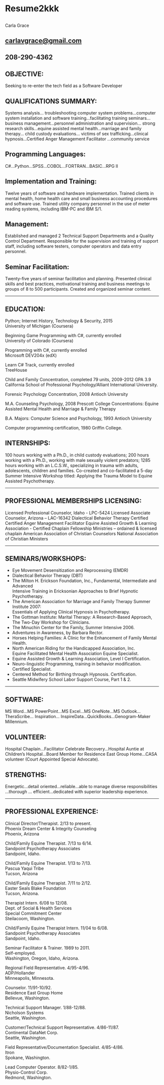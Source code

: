 # Resume2kkk
## <p align="center">
Carla Grace </p>
 ## carlavgrace@gmail.com  
 ## 208-290-4362  

## OBJECTIVE:  
Seeking to re-enter the tech field as a Software Developer

## QUALIFICATIONS SUMMARY:
Systems analysis… troubleshooting computer system problems…computer system installation and software training…facilitating training seminars… business management…personnel administration and supervision… strong research skills…equine assisted mental health…marriage and family therapy… child custody evaluations… victims of sex trafficking…clinical hypnosis…Certified Anger Management Facilitator …community service

## Programming Languages:	
C#...Python…SPSS…COBOL…FORTRAN…BASIC…RPG II

## Implementation and Training:	
Twelve years of software and hardware implementation.  Trained clients in mental health, home health care and small business accounting procedures and software use.  Trained utility company personnel in the use of meter reading systems, including IBM-PC and IBM S/1.

## Management:	
Established and managed 2 Technical Support Departments and a Quality Control Department.  Responsible for the supervision and training of support staff, including software testers, computer operators and data entry personnel.

## Seminar Facilitation:	
Twenty-five years of seminar facilitation and planning.  Presented clinical skills and best practices, motivational training and business meetings to groups of 8 to 500 participants.  Created and organized seminar content.  
________________________________________________________________________________________
## EDUCATION:		
  Python; Internet History, Technology & Security, 2015  
  University of Michigan (Coursera)
  
  Beginning Game Programming with C#, currently enrolled  
  University of Colorado  (Coursera)
  
  Programming with C#, currently enrolled  
  Microsoft DEV204x (edX)
  
  Learn C# Track, currently enrolled  
  TreeHouse

  Child and Family Concentration, completed 79 units, 2009-2012 GPA 3.9  
  California School of Professional Psychology/Alliant International University.

  Forensic Psychology Concentration, 2008
  Antioch University

  M.A. Counseling Psychology, 2008
  Prescott College
	Concentrations: Equine Assisted Mental Health and Marriage & Family Therapy
	
  B.A. Majors: Computer Science and Psychology, 1993
  Antioch University

  Computer programming certification, 1980
  Griffin College.

## INTERNSHIPS:
100 hours working with a Ph.D., in child custody evaluations; 200 hours working with a Ph.D., working with male sexually violent predators; 1285 hours working with an L.C.S.W., specializing in trauma with adults, adolescents, children and families.  Co-created and co-facilitated a 5-day Summer Intensive Workshop titled: Applying the Trauma Model to Equine Assisted Psychotherapy.  
___________________________________________________________________________________________________________________________________________________
## PROFESSIONAL MEMBERSHIPS LICENSING:
Licensed Professional Counselor, Idaho - LPC-5424
Licensed Associate Counselor, Arizona – LAC-16342
Dialectical Behavior Therapy Certified
Certified Anger Management Facilitator
Equine Assisted Growth & Learning Association - Certified
Chaplain Fellowship Ministries – ordained & licensed chaplain
American Association of Christian Counselors
National Association of Christian Ministers
_______________________________________________________________________________________
## SEMINARS/WORKSHOPS:
* Eye Movement Desensitization and Reprocessing (EMDR)
* Dialectical Behavior Therapy (DBT) 
* The Milton H. Erickson Foundation, Inc., Fundamental, Intermediate and Advanced  
	Intensive Training in Ericksonian Approaches to Brief Hypnotic Psychotherapy.
* The American Association for Marriage and Family Therapy Summer Institute 2007:  
	Essentials of Applying Clinical Hypnosis in Psychotherapy.
* The Gottman Institute: Marital Therapy: A Research-Based Approach,   
	The Two-Day Workshop for Clinicians.
* The Minuchin Center for the Family, Summer Intensive 2006.
* Adventures in Awareness, by Barbara Rector.
* Horses Helping Families: A Clinic for the Enhancement of Family Mental Health.
* North American Riding for the Handicapped Association, Inc.  
	Equine Facilitated Mental Health Association Equine Specialist. 
* Equine Assisted Growth & Learning Association, Level I Certification. 
* Neuro-linguistic Programming, training in behavior modification.  Certified Specialist. 
* Centered Method for Birthing through Hypnosis.  Certification. 
* Seattle Midwifery School Labor Support Course, Part 1 & 2. 
_______________________________________________________________________________________________________________________________________
## SOFTWARE:	
MS Word…MS PowerPoint…MS Excel…MS OneNote…MS Outlook…TheraScribe… Inspiration… InspireData…QuickBooks…Genogram-Maker Millennium.

## VOLUNTEER:	
Hospital Chaplain…Facilitator Celebrate Recovery...Hospital Auntie at Children’s Hospital…Board Member for Residence East Group Home…CASA volunteer (Court Appointed Special Advocate).

## STRENGTHS:	
Energetic…detail oriented…reliable…able to manage diverse responsibilities …thorough … efficient…dedicated with superior leadership experience.
_______________________________________________________________________________________________________________________________________

## PROFESSIONAL EXPERIENCE:
 
Clinical Director/Therapist.  2/13 to present.  
Phoenix Dream Center & Integrity Counseling  
Phoenix, Arizona  

Child/Family Equine Therapist.  7/13 to 6/14.    
Sandpoint Psychotherapy Associates  
Sandpoint, Idaho.  

Child/Family Equine Therapist.  1/13 to 7/13.    	
Pascua Yaqui Tribe     
Tucson, Arizona    

Child/Family Equine Therapist.  7/11 to 2/12.    
Easter Seals Blake Foundation    
Tucson, Arizona.    

Therapist Intern.  6/08 to 12/08.  
Dept. of Social & Health Services  
Special Commitment Center  
Steilacoom, Washington.  

Child/Family Equine Therapist Intern. 11/04 to 6/08.  
Sandpoint Psychotherapy Associates  
Sandpoint, Idaho.  

Seminar Facilitator & Trainer.  1989 to 2011.   
Self-employed.  
Washington, Oregon, Idaho, Arizona.   

Regional Field Representative.  4/95-4/96.  
ADP/Hollander  
Minneapolis, Minnesota.  

Counselor.  11/91-10/92.    
Residence East Group Home   
Bellevue, Washington.  

Technical Support Manager.  1/88-12/88.  
Nicholson Systems  
Seattle, Washington.  

Customer/Technical Support Representative.  4/86-11/87.  
Continental DataNet Corp.  
Seattle, Washington.  

Field Representative/Documentation Specialist. 4/85-4/86.  
Itron  
Spokane, Washington.  

Lead Computer Operator.  8/82-1/85.  
Physio-Control Corp.  
Redmond, Washington.  
